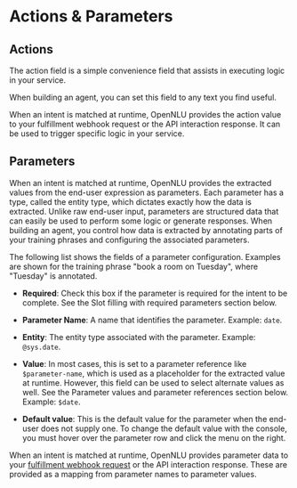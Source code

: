 # Actions & Parameters

## Actions

The action field is a simple convenience field that assists in executing logic in your service.

When building an agent, you can set this field to any text you find useful.

When an intent is matched at runtime, OpenNLU provides the action value to your fulfillment webhook request or the API interaction response. It can be used to trigger specific logic in your service.

## Parameters

When an intent is matched at runtime, OpenNLU provides the extracted values from the end-user expression as parameters. Each parameter has a type, called the entity type, which dictates exactly how the data is extracted. Unlike raw end-user input, parameters are structured data that can easily be used to perform some logic or generate responses.
When building an agent, you control how data is extracted by annotating parts of your training phrases and configuring the associated parameters.

The following list shows the fields of a parameter configuration. Examples are shown for the training phrase "book a room on Tuesday", where "Tuesday" is annotated.

- **Required**: Check this box if the parameter is required for the intent to be complete. See the Slot filling with required parameters section below.

- **Parameter Name**: A name that identifies the parameter. Example: `date`.

- **Entity**: The entity type associated with the parameter. Example: `@sys.date`.

- **Value**: In most cases, this is set to a parameter reference like `$parameter-name`, which is used as a placeholder for the extracted value at runtime. However, this field can be used to select alternate values as well. See the Parameter values and parameter references section below. Example: `$date`.

- **Default value**: This is the default value for the parameter when the end-user does not supply one. To change the default value with the console, you must hover over the parameter row and click the menu on the right.

When an intent is matched at runtime, OpenNLU provides parameter data to your [fulfillment webhook request](fulfillment.md) or the API interaction response. These are provided as a mapping from parameter names to parameter values.